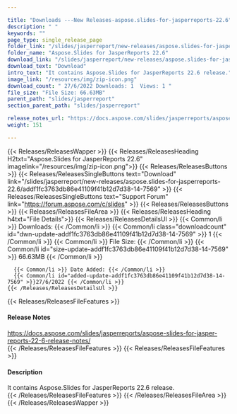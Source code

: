 ```yaml
---

title: "Downloads ---New Releases-aspose.slides-for-jasperreports-22.6"
description: " "
keywords: ""
page_type: single_release_page
folder_link: "/slides/jasperreport/new-releases/aspose.slides-for-jasperreports-22.6/"
folder_name: "Aspose.Slides for JasperReports 22.6"
download_link: "/slides/jasperreport/new-releases/aspose.slides-for-jasperreports-22.6/addf1fc3763db86e41109f41b12d7d38-14-7569"
download_text: "Download"
intro_text: "It contains Aspose.Slides for JasperReports 22.6 release."
image_link: "/resources/img/zip-icon.png"
download_count: " 27/6/2022 Downloads: 1  Views: 1 "
file_size: "File Size: 66.63MB"
parent_path: "slides/jasperreport"
section_parent_path: "slides/jasperreport"

release_notes_url: "https://docs.aspose.com/slides/jasperreports/aspose-slides-for-jasper-reports-22-6-release-notes/"
weight: 151

---
```


{{< Releases/ReleasesWapper >}}
  {{< Releases/ReleasesHeading H2txt="Aspose.Slides for JasperReports 22.6" imagelink="/resources/img/zip-icon.png">}}
  {{< Releases/ReleasesButtons >}}
    {{< Releases/ReleasesSingleButtons text="Download" link="/slides/jasperreport/new-releases/aspose.slides-for-jasperreports-22.6/addf1fc3763db86e41109f41b12d7d38-14-7569" >}}
    {{< Releases/ReleasesSingleButtons text="Support Forum" link="https://forum.aspose.com/c/slides" >}}
  {{< Releases/ReleasesButtons >}}
  {{< Releases/ReleasesFileArea >}}
    {{< Releases/ReleasesHeading h4txt="File Details">}}
    {{< Releases/ReleasesDetailsUl >}}
      {{< Common/li >}} Downloads: {{< /Common/li >}}
      {{< Common/li class="downloadcount" id="dwn-update-addf1fc3763db86e41109f41b12d7d38-14-7569" >}} 1 {{< /Common/li >}}
      {{< Common/li >}} File Size: {{< /Common/li >}}
      {{< Common/li id="size-update-addf1fc3763db86e41109f41b12d7d38-14-7569" >}} 66.63MB {{< /Common/li >}}

      {{< Common/li >}} Date Added: {{< /Common/li >}}
      {{< Common/li id="added-update-addf1fc3763db86e41109f41b12d7d38-14-7569" >}}27/6/2022 {{< /Common/li >}}
    {{< /Releases/ReleasesDetailsUl >}}

  {{< Releases/ReleasesFileFeatures >}}
      <h4>Release Notes</h4><div><a href='https://docs.aspose.com/slides/jasperreports/aspose-slides-for-jasper-reports-22-6-release-notes/'>https://docs.aspose.com/slides/jasperreports/aspose-slides-for-jasper-reports-22-6-release-notes/</a></div>
  {{< /Releases/ReleasesFileFeatures >}}
  {{< Releases/ReleasesFileFeatures >}}
      <h4>Description</h4><div class="HTMLDescription">It contains Aspose.Slides for JasperReports 22.6 release.</div>
  {{< /Releases/ReleasesFileFeatures >}}
 {{< /Releases/ReleasesFileArea >}}
{{< /Releases/ReleasesWapper >}}


